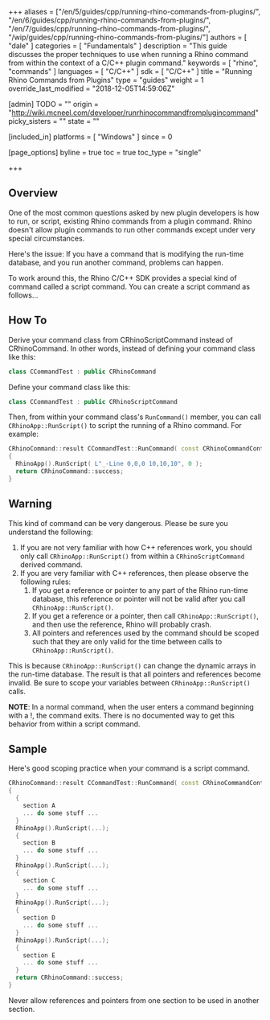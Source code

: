 +++
aliases = ["/en/5/guides/cpp/running-rhino-commands-from-plugins/", "/en/6/guides/cpp/running-rhino-commands-from-plugins/", "/en/7/guides/cpp/running-rhino-commands-from-plugins/", "/wip/guides/cpp/running-rhino-commands-from-plugins/"]
authors = [ "dale" ]
categories = [ "Fundamentals" ]
description = "This guide discusses the proper techniques to use when running a Rhino command from within the context of a C/C++ plugin command."
keywords = [ "rhino", "commands" ]
languages = [ "C/C++" ]
sdk = [ "C/C++" ]
title = "Running Rhino Commands from Plugins"
type = "guides"
weight = 1
override_last_modified = "2018-12-05T14:59:06Z"

[admin]
TODO = ""
origin = "http://wiki.mcneel.com/developer/runrhinocommandfromplugincommand"
picky_sisters = ""
state = ""

[included_in]
platforms = [ "Windows" ]
since = 0

[page_options]
byline = true
toc = true
toc_type = "single"

+++

 
## Overview

One of the most common questions asked by new plugin developers is how to run, or script, existing Rhino commands from a plugin command.  Rhino doesn't allow plugin commands to run other commands except under very special circumstances.

Here's the issue: If you have a command that is modifying the run-time database, and you run another command, problems can happen.

To work around this, the Rhino C/C++ SDK provides a special kind of command called a script command.  You can create a script command as follows...

## How To

Derive your command class from CRhinoScriptCommand instead of CRhinoCommand. In other words, instead of defining your command class like this:

```cpp
class CCommandTest : public CRhinoCommand
```

Define your command class like this:

```cpp
class CCommandTest : public CRhinoScriptCommand
```

Then, from within your command class's `RunCommand()` member, you can call `CRhinoApp::RunScript()` to script the running of a Rhino command.  For example:

```cpp
CRhinoCommand::result CCommandTest::RunCommand( const CRhinoCommandContext& context )
{
  RhinoApp().RunScript( L"_-Line 0,0,0 10,10,10", 0 );
  return CRhinoCommand::success;
}
```

## Warning

This kind of command can be very dangerous.  Please be sure you understand the following:

1. If you are not very familiar with how C++ references work, you should only call `CRhinoApp::RunScript()` from within a `CRhinoScriptCommand` derived command.
1. If you are very familiar with C++ references, then please observe the following rules:
    1. If you get a reference or pointer to any part of the Rhino run-time database, this reference or pointer will not be valid after you call `CRhinoApp::RunScript()`.
    1. If you get a reference or a pointer, then call `CRhinoApp::RunScript()`, and then use the reference, Rhino will probably crash.
    1. All pointers and references used by the command should be scoped such that they are only valid for the time between calls to `CRhinoApp::RunScript()`.

This is because `CRhinoApp::RunScript()` can change the dynamic arrays in the run-time database.  The result is that all pointers and references become invalid. Be sure to scope your variables between `CRhinoApp::RunScript()` calls.

**NOTE**: In a normal command, when the user enters a command beginning with a !, the command exits. There is no documented way to get this behavior from within a script command.

## Sample

Here's good scoping practice when your command is a script command.

```cpp
CRhinoCommand::result CCommandTest::RunCommand( const CRhinoCommandContext& context )
{
  {
    section A
    ... do some stuff ...
  }
  RhinoApp().RunScript(...);
  {
    section B
    ... do some stuff ...
  }
  RhinoApp().RunScript(...);
  {
    section C
    ... do some stuff ...
  }
  RhinoApp().RunScript(...);
  {
    section D
    ... do some stuff ...
  }
  RhinoApp().RunScript(...);
  {
    section E
    ... do some stuff ...
  }
  return CRhinoCommand::success;
}
```

Never allow references and pointers from one section to be used in another section.
